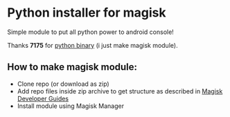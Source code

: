# Python installer for magisk

Simple module to put all python power to android console!

Thanks **7175** for [python binary](https://dl.xda-cdn.com/3/0/6/4/4/2/0/python3.4.2_noedify_installer.zip?key=J9QDIO1eV-xKg59TK_U4dA&ts=1596144425) (i just make magisk module).

## How to make magisk module: 
- Clone repo (or download as zip) 
- Add repo files inside zip archive to get structure as described in [Magisk Developer Guides](https://topjohnwu.github.io/Magisk/guides.html) 
- Install module using Magisk Manager 


